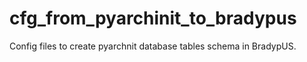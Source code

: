 # cfg_from_pyarchinit_to_bradypus
Config files to create pyarchnit database tables schema in BradypUS.
